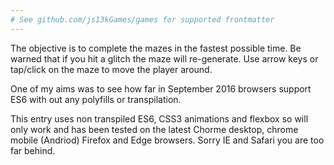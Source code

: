 ```yaml
---
# See github.com/js13kGames/games for supported frontmatter
---
```

The objective is to complete the mazes in the fastest possible time. Be warned that if you hit a glitch the maze will re-generate. Use arrow keys or tap/click on the maze to move the player around.

One of my aims was to see how far in September 2016 browsers support ES6 with out any polyfills or transpilation. 

This entry uses non transpiled ES6, CSS3 animations and flexbox so will only work and has been tested on the latest Chorme desktop, chrome mobile (Andriod)  Firefox and Edge browsers. Sorry IE and Safari you are too far behind.